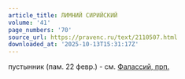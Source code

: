 ```yaml
---
article_title: ЛИМНИЙ СИРИЙСКИЙ
volume: '41'
page_numbers: '70'
source_url: https://pravenc.ru/text/2110507.html
downloaded_at: '2025-10-13T15:31:17Z'
---
```


пустынник (пам. 22 февр.) - см. [Фалассий, прп.](<https://pravenc.ru/text/Фалассий  прп .html>)
